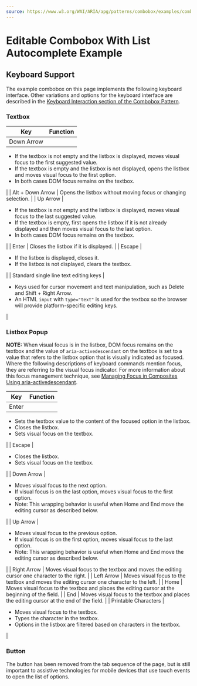 ```yaml
---
source: https://www.w3.org/WAI/ARIA/apg/patterns/combobox/examples/combobox-autocomplete-list/
---
```

Editable Combobox With List Autocomplete Example
================================================

Keyboard Support
----------------

The example combobox on this page implements the following keyboard interface. Other variations and options for the keyboard interface are described in the [Keyboard Interaction section of the Combobox Pattern](https://www.w3.org/WAI/ARIA/apg/patterns/combobox/#keyboard_interaction).

### Textbox

| Key | Function |
| --- | --- |
| Down Arrow | 
*   If the textbox is not empty and the listbox is displayed, moves visual focus to the first suggested value.
*   If the textbox is empty and the listbox is not displayed, opens the listbox and moves visual focus to the first option.
*   In both cases DOM focus remains on the textbox.

 |
| Alt + Down Arrow | Opens the listbox without moving focus or changing selection. |
| Up Arrow | 

*   If the textbox is not empty and the listbox is displayed, moves visual focus to the last suggested value.
*   If the textbox is empty, first opens the listbox if it is not already displayed and then moves visual focus to the last option.
*   In both cases DOM focus remains on the textbox.

 |
| Enter | Closes the listbox if it is displayed. |
| Escape | 

*   If the listbox is displayed, closes it.
*   If the listbox is not displayed, clears the textbox.

 |
| Standard single line text editing keys | 

*   Keys used for cursor movement and text manipulation, such as Delete and Shift + Right Arrow.
*   An HTML `input` with `type="text"` is used for the textbox so the browser will provide platform-specific editing keys.

 |

### Listbox Popup

**NOTE:** When visual focus is in the listbox, DOM focus remains on the textbox and the value of `aria-activedescendant` on the textbox is set to a value that refers to the listbox option that is visually indicated as focused. Where the following descriptions of keyboard commands mention focus, they are referring to the visual focus indicator. For more information about this focus management technique, see [Managing Focus in Composites Using aria-activedescendant](https://www.w3.org/WAI/ARIA/apg/practices/keyboard-interface/#kbd_focus_activedescendant).

| Key | Function |
| --- | --- |
| Enter | 
*   Sets the textbox value to the content of the focused option in the listbox.
*   Closes the listbox.
*   Sets visual focus on the textbox.

 |
| Escape | 

*   Closes the listbox.
*   Sets visual focus on the textbox.

 |
| Down Arrow | 

*   Moves visual focus to the next option.
*   If visual focus is on the last option, moves visual focus to the first option.
*   Note: This wrapping behavior is useful when Home and End move the editing cursor as described below.

 |
| Up Arrow | 

*   Moves visual focus to the previous option.
*   If visual focus is on the first option, moves visual focus to the last option.
*   Note: This wrapping behavior is useful when Home and End move the editing cursor as described below.

 |
| Right Arrow | Moves visual focus to the textbox and moves the editing cursor one character to the right. |
| Left Arrow | Moves visual focus to the textbox and moves the editing cursor one character to the left. |
| Home | Moves visual focus to the textbox and places the editing cursor at the beginning of the field. |
| End | Moves visual focus to the textbox and places the editing cursor at the end of the field. |
| Printable Characters | 

*   Moves visual focus to the textbox.
*   Types the character in the textbox.
*   Options in the listbox are filtered based on characters in the textbox.

 |

### Button

The button has been removed from the tab sequence of the page, but is still important to assistive technologies for mobile devices that use touch events to open the list of options.